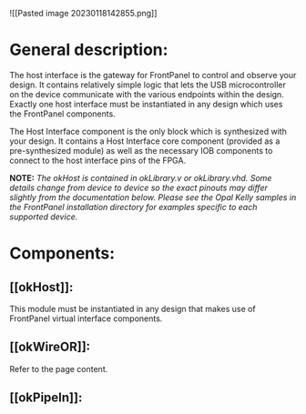 ![[Pasted image 20230118142855.png]]

# General description:
The host interface is the gateway for FrontPanel to control and observe your design. It contains relatively simple logic that lets the USB microcontroller on the device communicate with the various endpoints within the design. Exactly one host interface must be instantiated in any design which uses the FrontPanel components.

The Host Interface component is the only block which is synthesized with your design. It contains a Host Interface core component (provided as a pre-synthesized module) as well as the necessary IOB components to connect to the host interface pins of the FPGA.

__NOTE:__ _The okHost is contained in okLibrary.v or okLibrary.vhd. Some details change from
device to device so the exact pinouts may differ slightly from the documentation below. Please see the Opal Kelly samples in the FrontPanel installation directory for examples specific to each supported device._

# Components:
## [[okHost]]:
This module must be instantiated in any design that makes use of FrontPanel virtual interface components.

## [[okWireOR]]:
Refer to the page content.

## [[okPipeIn]]:
